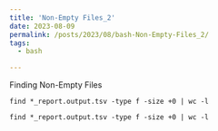 ```yaml
---
title: 'Non-Empty Files_2'
date: 2023-08-09
permalink: /posts/2023/08/bash-Non-Empty-Files_2/
tags:
  - bash

---
```

Finding Non-Empty Files

```
find *_report.output.tsv -type f -size +0 | wc -l
```

``find *_report.output.tsv -type f -size +0 | wc -l``